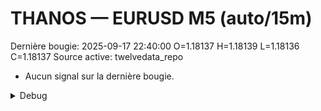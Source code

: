# THANOS — EURUSD M5 (auto/15m)
Dernière bougie: 2025-09-17 22:40:00  O=1.18137  H=1.18139  L=1.18136  C=1.18137
Source active: twelvedata_repo

- Aucun signal sur la dernière bougie.

<details><summary>Debug</summary>

- TD_API_KEY manquant.

</details>